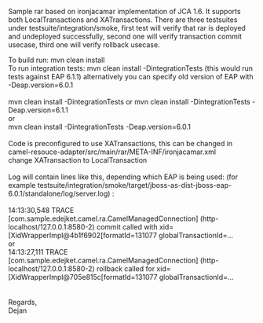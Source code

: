 <p>
Sample rar based on ironjacamar implementation of JCA 1.6. It supports both LocalTransactions and XATransactions.
There are three testsuites under testsuite/integration/smoke, first test will verify that rar is deployed and undeployed successfully, second one will verify transaction commit usecase, third one will verify rollback usecase.
</p>
To build run: mvn clean install </br>
To run integration tests: mvn clean install -DintegrationTests (this would run tests against EAP 6.1.1) alternatively you can specify old version of EAP with -Deap.version=6.0.1 </br>
</br>
mvn clean install -DintegrationTests or mvn clean install -DintegrationTests -Deap.version=6.1.1</br>
or</br>
mvn clean install -DintegrationTests -Deap.version=6.0.1</br>
</br>
Code is preconfigured to use XATransactions, this can be changed in camel-resouce-adapter/src/main/rar/META-INF/ironjacamar.xml</br>
change <transaction-support>XATransaction</transaction-support> to <transaction-support>LocalTransaction</transaction-support></br>
</br>
Log will contain lines like this, depending which EAP is being used: (for example testsuite/integration/smoke/target/jboss-as-dist-jboss-eap-6.0.1/standalone/log/server.log) :</br>
</br>
14:13:30,548 TRACE [com.sample.edejket.camel.ra.CamelManagedConnection] (http-localhost/127.0.0.1:8580-2) commit called with xid=[XidWrapperImpl@4b1f6902[formatId=131077 globalTransactionId=...</br>
or</br>
14:13:27,111 TRACE [com.sample.edejket.camel.ra.CamelManagedConnection] (http-localhost/127.0.0.1:8580-2) rollback called for xid=[XidWrapperImpl@705e815c[formatId=131077 globalTransactionId=...</br>
</br>
</br>
Regards,</br>
Dejan

